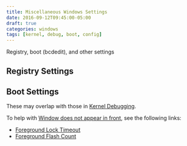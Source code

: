 ```yaml
---
title: Miscellaneous Windows Settings
date: 2016-09-12T09:45:00-05:00
draft: true
categories: windows
tags: [kernel, debug, boot, config]
---
```


Registry, boot (bcdedit), and other settings
<!--more-->

## Registry Settings

## Boot Settings

These may overlap with those in [Kernel Debugging](2016-07-29-kernel-debugging).

To help with [Window does not appear in front](http://answers.microsoft.com/en-us/windows/forum/windows_7-performance/windows-7-explorer-window-does-not-appear-in-front/1199682e-2415-4a7a-bf21-f57a972122ee), see the following links:

- [Foreground Lock Timeout](https://technet.microsoft.com/en-us/library/cc957208.aspx)
- [Foreground Flash Count](https://technet.microsoft.com/en-us/library/cc957205.aspx?f=255&MSPPError=-2147217396)
